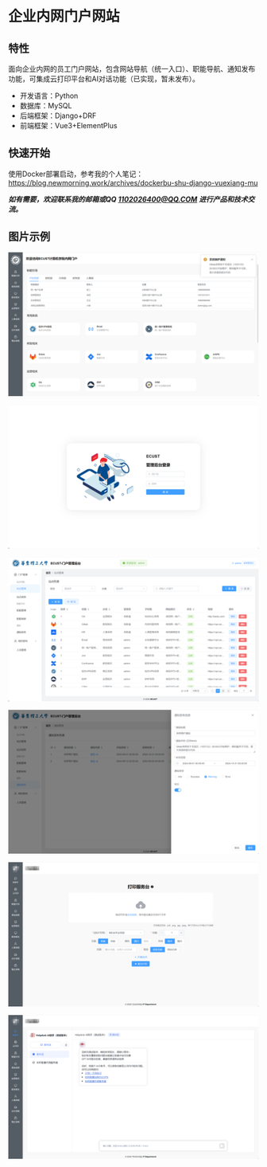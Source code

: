 # 企业内网门户网站

## 特性

面向企业内网的员工门户网站，包含网站导航（统一入口）、职能导航、通知发布功能，可集成云打印平台和AI对话功能（已实现，暂未发布）。

- 开发语言：Python
- 数据库：MySQL
- 后端框架：Django+DRF
- 前端框架：Vue3+ElementPlus

## 快速开始

使用Docker部署启动，参考我的个人笔记：https://blog.newmorning.work/archives/dockerbu-shu-django-vuexiang-mu

***如有需要，欢迎联系我的邮箱或QQ 1102026400@QQ.COM 进行产品和技术交流。***

## 图片示例

![首页](https://raw.githubusercontent.com/luanxinchen/portal/refs/heads/master/images/1.png)

![登录页](https://raw.githubusercontent.com/luanxinchen/portal/refs/heads/master/images/2.png)

![后台](https://raw.githubusercontent.com/luanxinchen/portal/refs/heads/master/images/3.png)

![模态窗口](https://raw.githubusercontent.com/luanxinchen/portal/refs/heads/master/images/4.png)

![打印服务台](https://raw.githubusercontent.com/luanxinchen/portal/refs/heads/master/images/5.png)

![AI助手](https://raw.githubusercontent.com/luanxinchen/portal/refs/heads/master/images/6.png)

